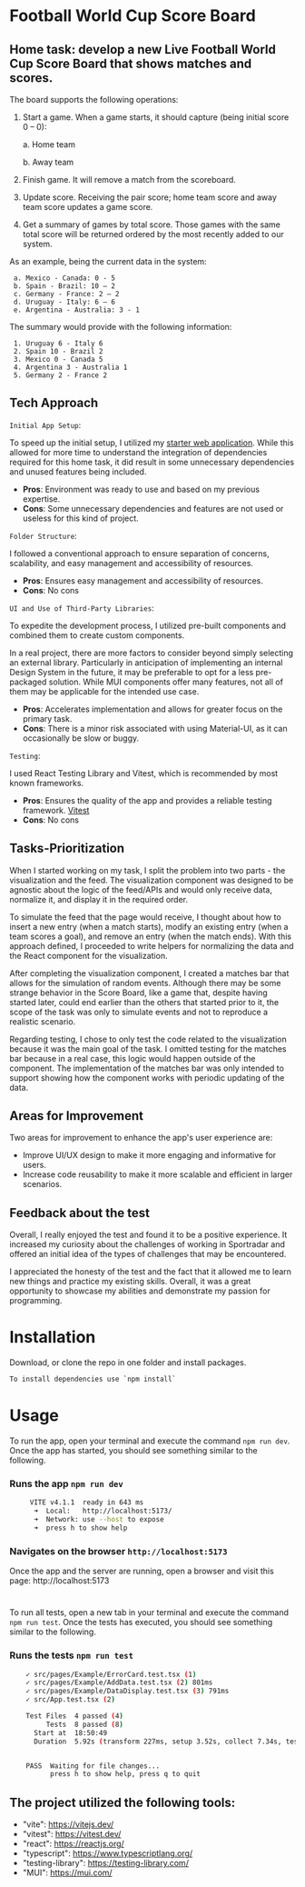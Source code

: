 # Football World Cup Score Board

## Home task: develop a new Live Football World Cup Score Board that shows matches and scores.

The board supports the following operations:
1. Start a game. When a game starts, it should capture (being initial score 0 – 0):

     a. Home team 

     b. Away team
2. Finish game. It will remove a match from the scoreboard.
3. Update score. Receiving the pair score; home team score and away team score
updates a game score.
4. Get a summary of games by total score. Those games with the same total score will
be returned ordered by the most recently added to our system.

As an example, being the current data in the system:

     a. Mexico - Canada: 0 - 5
     b. Spain - Brazil: 10 – 2
     c. Germany - France: 2 – 2
     d. Uruguay - Italy: 6 – 6
     e. Argentina - Australia: 3 - 1
The summary would provide with the following information:

     1. Uruguay 6 - Italy 6
     2. Spain 10 - Brazil 2
     3. Mexico 0 - Canada 5
     4. Argentina 3 - Australia 1
     5. Germany 2 - France 2

## Tech Approach

`Initial App Setup`:

To speed up the initial setup, I utilized my [starter web application](https://github.com/gianlucasudano/web-dev-lab).
While this allowed for more time to understand the integration of dependencies required for this home task, it did result in some unnecessary dependencies and unused features being included.

* **Pros**: Environment was ready to use and based on my previous expertise.
* **Cons**: Some unnecessary dependencies and features are not used or useless for this kind of project.

`Folder Structure`:

I followed a conventional approach to ensure separation of concerns, scalability, and easy management and accessibility of resources.

* **Pros**: Ensures easy management and accessibility of resources.
* **Cons**: No cons

`UI and Use of Third-Party Libraries`:

To expedite the development process, I utilized pre-built components and combined them to create custom components.

In a real project, there are more factors to consider beyond simply selecting an external library. Particularly in anticipation of implementing an internal Design System in the future, it may be preferable to opt for a less pre-packaged solution. While MUI components offer many features, not all of them may be applicable for the intended use case.

* **Pros**: Accelerates implementation and allows for greater focus on the primary task.
* **Cons**: There is a minor risk associated with using Material-UI, as it can occasionally be slow or buggy. 

`Testing`:

I used React Testing Library and Vitest, which is recommended by most known frameworks.

* **Pros**: Ensures the quality of the app and provides a reliable testing framework.
[Vitest](https://vitest.dev/guide/comparisons.html#jest)
* **Cons**: No cons

## Tasks-Prioritization

When I started working on my task, I split the problem into two parts - the visualization and the feed. The visualization component was designed to be agnostic about the logic of the feed/APIs and would only receive data, normalize it, and display it in the required order.

To simulate the feed that the page would receive, I thought about how to insert a new entry (when a match starts), modify an existing entry (when a team scores a goal), and remove an entry (when the match ends). With this approach defined, I proceeded to write helpers for normalizing the data and the React component for the visualization.

After completing the visualization component, I created a matches bar that allows for the simulation of random events. Although there may be some strange behavior in the Score Board, like a game that, despite having started later, could end earlier than the others that started prior to it, the scope of the task was only to simulate events and not to reproduce a realistic scenario.

Regarding testing, I chose to only test the code related to the visualization because it was the main goal of the task. I omitted testing for the matches bar because in a real case, this logic would happen outside of the component. The implementation of the matches bar was only intended to support showing how the component works with periodic updating of the data.

## Areas for Improvement
Two areas for improvement to enhance the app's user experience are:

* Improve UI/UX design to make it more engaging and informative for users.
* Increase code reusability to make it more scalable and efficient in larger scenarios.

## Feedback about the test

Overall, I really enjoyed the test and found it to be a positive experience. It increased my curiosity about the challenges of working in Sportradar and offered an initial idea of the types of challenges that may be encountered.

I appreciated the honesty of the test and the fact that it allowed me to learn new things and practice my existing skills. Overall, it was a great opportunity to showcase my abilities and demonstrate my passion for programming.

# Installation

Download, or clone the repo in one folder and install packages.

```bash
To install dependencies use `npm install`
```

# Usage

To run the app, open your terminal and execute the command `npm run dev`. Once the app has started, you should see something similar to the following.

###  Runs the app `npm run dev`
```bash
     VITE v4.1.1  ready in 643 ms
      ➜  Local:   http://localhost:5173/
      ➜  Network: use --host to expose
      ➜  press h to show help
```

### Navigates on the browser `http://localhost:5173`
Once the app and the server are running, open a browser and visit this page: http://localhost:5173
#
To run all tests, open a new tab in your terminal and execute the command `npm run test`. Once the tests has executed, you should see something similar to the following.
### Runs the tests `npm run test`
``` bash
    ✓ src/pages/Example/ErrorCard.test.tsx (1)
    ✓ src/pages/Example/AddData.test.tsx (2) 801ms
    ✓ src/pages/Example/DataDisplay.test.tsx (3) 791ms
    ✓ src/App.test.tsx (2)

    Test Files  4 passed (4)
         Tests  8 passed (8)
      Start at  18:50:49
      Duration  5.92s (transform 227ms, setup 3.52s, collect 7.34s, tests 1.75s)


    PASS  Waiting for file changes...
          press h to show help, press q to quit
```

## The project utilized the following tools:

- "vite": https://vitejs.dev/
- "vitest": https://vitest.dev/
- "react": https://reactjs.org/
- "typescript": https://www.typescriptlang.org/
- "testing-library": https://testing-library.com/
- "MUI": https://mui.com/



